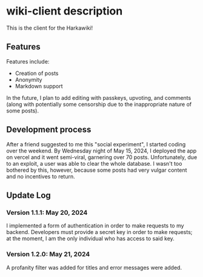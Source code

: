 # wiki-client description

This is the client for the Harkawiki! 

## Features

Features include:
- Creation of posts
- Anonymity
- Markdown support

In the future, I plan to add editing with passkeys, upvoting, and comments (along with potentially some censorship due to the inappropriate nature of some posts).

## Development process

After a friend suggested to me this "social experiment", I started coding over the weekend. By Wednesday night of May 15, 2024, I deployed the app on vercel and it went semi-viral, garnering over 70 posts. Unfortunately, due to an exploit, a user was able to clear the whole database. I wasn't too bothered by this, however, because some posts had very vulgar content and no incentives to return.

## Update Log

### Version 1.1.1: May 20, 2024

I implemented a form of authentication in order to make requests to my backend. Developers must provide a secret key in order to make requests; at the moment, I am the only individual who has access to said key.

### Version 1.2.0: May 21, 2024

A profanity filter was added for titles and error messages were added.